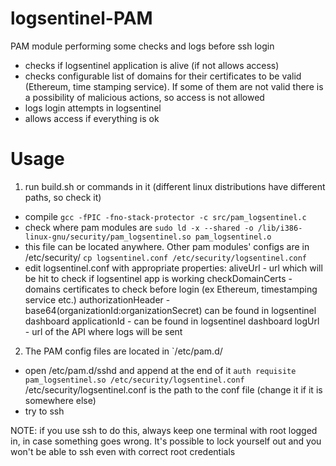# logsentinel-PAM
PAM module performing some checks and logs before ssh login
- checks if logsentinel application is alive (if not allows access)
- checks configurable list of domains for their certificates to be valid (Ethereum, time stamping service).
If some of them are not valid there is a possibility of malicious actions, so access is not allowed
- logs login attempts in logsentinel
- allows access if everything is ok

# Usage

1. run build.sh or commands in it (different linux distributions have different paths, so check it)
- compile
`gcc -fPIC -fno-stack-protector -c src/pam_logsentinel.c`
- check where pam modules are
`sudo ld -x --shared -o /lib/i386-linux-gnu/security/pam_logsentinel.so pam_logsentinel.o`
- this file can be located anywhere. Other pam modules' configs are in /etc/security/
`cp logsentinel.conf /etc/security/logsentinel.conf`
- edit logsentinel.conf with appropriate properties:
aliveUrl - url which will be hit to check if logsentinel app is working
checkDomainCerts - domains certificates to check before login (ex Ethereum, timestamping service etc.)
authorizationHeader - base64(organizationId:organizationSecret) can be found in logsentinel dashboard
applicationId - can be found in logsentinel dashboard
logUrl - url of the API where logs will be sent

2. The PAM config files are located in `/etc/pam.d/
- open /etc/pam.d/sshd and append at the end of it
`auth requisite pam_logsentinel.so /etc/security/logsentinel.conf`
/etc/security/logsentinel.conf is the path to the conf file (change it if it is somewhere else)
- try to ssh

NOTE: if you use ssh to do this, always keep one terminal with root logged in, in case something goes wrong.
It's possible to lock yourself out and you won't be able to ssh even with correct root credentials